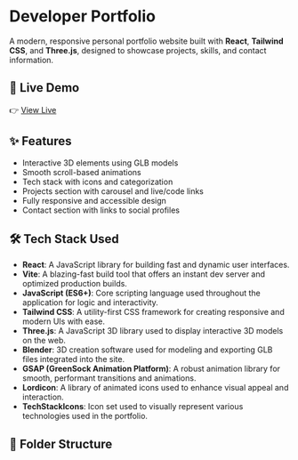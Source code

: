 # Developer Portfolio

A modern, responsive personal portfolio website built with **React**, **Tailwind CSS**, and **Three.js**, designed to showcase projects, skills, and contact information.

## 🔗 Live Demo

👉 [View Live](https://your-vercel-link.vercel.app)

## ✨ Features

- Interactive 3D elements using GLB models
- Smooth scroll-based animations
- Tech stack with icons and categorization
- Projects section with carousel and live/code links
- Fully responsive and accessible design
- Contact section with links to social profiles

## 🛠️ Tech Stack Used

- **React**: A JavaScript library for building fast and dynamic user interfaces.
- **Vite**: A blazing-fast build tool that offers an instant dev server and optimized production builds.
- **JavaScript (ES6+)**: Core scripting language used throughout the application for logic and interactivity.
- **Tailwind CSS**: A utility-first CSS framework for creating responsive and modern UIs with ease.
- **Three.js**: A JavaScript 3D library used to display interactive 3D models on the web.
- **Blender**: 3D creation software used for modeling and exporting GLB files integrated into the site.
- **GSAP (GreenSock Animation Platform)**: A robust animation library for smooth, performant transitions and animations.
- **Lordicon**: A library of animated icons used to enhance visual appeal and interaction.
- **TechStackIcons**: Icon set used to visually represent various technologies used in the portfolio.

## 📁 Folder Structure

